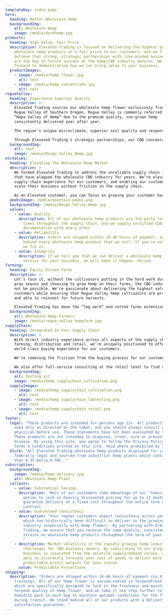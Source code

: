 ```yaml
---
templateKey: index-page
hero:
  heading: Better Wholesale Hemp
  backgroundImg:
    alt: Wholesale Hemp
    image: /media/darkhemp.jpg
products:
  heading: High Value, Fair Price
  description: Elevated Trading is focused on delivering the highest quality
    wholesale hemp products at a fair price to our customers, and we firmly
    believe that strong, strategic partnerships with like-minded business owners
    are the key to future success as the hemp/CBD industry matures. We look
    forward to demonstrating how we can bring value to your business.
  productImages:
    - image: /media/hemp_flower.jpg
      alt: test
    - image: /media/hemp_concentrate.jpg
      alt: test
rogueValley:
  heading: Experience Superior Quality
  description: >
    Elevated Trading sources our wholesale hemp flower exclusively from the
    Rogue Valley of Southern Oregon. Rogue Valley is commonly referred to as the
    “Napa Valley of Hemp” due to the premium quality, sun-grown hemp
    consistently delivered year after year. 

    The region’s unique microclimate, superior soil quality and responsible farming practices all unite to deliver a CBD product that simply outperforms other regions in the United States.

    Through Elevated Trading's strategic partnerships, our CBD concentrates are sourced from well-established, premier laboratories across the United States ensuring we deliver compliant, top quality products at the most competitive prices. 
  backgroundImg:
    alt: Test
    image: /media/Rouge_Valley_Hemp.jpg
etcValues:
  heading: Elevating The Wholesale Hemp Market
  description: >
    We formed Elevated Trading to address the unreliable supply chain issues
    that have plagued the wholesale CBD industry for years. We’re elevating the
    supply chain experience for our customers, and enabling our customers to
    scale their business without friction in the supply chain. 

    As an Elevated customer, you can focus on growing your customer base knowing we’re hard at work ensuring the highest quality and reliability of every wholesale hemp product that we supply for your business.
  peeksImage: /media/mountain_peeks.png
  backgroundImg: /media/Rouge_Valley_Hemp.jpg
  values:
    - value: Quality
      description: All of our wholesale hemp products are 3rd party tested multiple
        times throughout the supply chain, and we supply certified COAs and
        documentation with every order.
    - value: Reliability
      description: Orders are shipped within 24-48 hours of payment, and we stand
        behind every wholesale hemp product that we sell. If you’re not happy,
        we fix it.
    - value: Integrity
      description: If we tell you that we can deliver a wholesale hemp product or
        service for your business, we will make it happen. Period.
farming:
  heading: Equity Driven Farms
  description: >-
    Let’s face it, without the cultivators putting in the hard work during the
    grow season and choosing to grow hemp on their farms, the CBD industry would
    not be possible. We’re passionate about delivering the highest value for our
    customers while ensuring that Rogue Valley hemp cultivators are profitable
    and able to reinvest for future harvests.

    Elevated Trading has done the “leg work” and vetted farms extensively to form strategic partnerships with the premier grow operations and extraction facilities in Southern Oregon. Our customers are welcome to visit our farms and extraction facilities to see how much care and effort goes into maintaining a premium, compliant, and consistent portfolio of wholesale hemp products.
  backgroundImg:
    alt: Wholesale Hemp Farmers
    image: /media/rogue_valley_hempfarm.jpg
supplyChain:
  heading: Integrated In Your Supply Chain
  description: >
    With direct industry experience across all aspects of the supply chain, from
    farming, distribution and retail, we’re uniquely positioned to offer a
    world-class buying experience for our customers.  

    We’re removing the friction from the buying process for our customers that want high value wholesale hemp products but don’t have the time and/or staff to form strategic partnerships directly at the source.

    We also offer full-service consulting at the retail level to find a profitable product mix that will satisfy your customers while maintaining the unique essence of your retail brand. We don’t just sell wholesale hemp products, we solve problems.
  backgroundImg:
    alt: Testing alt
    image: /media/hemp_supplychain_cultivation.png
  supplyImages:
    - image: /media/hemp_supplychain_cultivation.png
      alt: test
    - image: /media/hemp_supplychain_labtesting.png
      alt: test
    - image: /media/hemp_supplychain_retail.png
      alt: test
footer:
  legal: "These products are intended for persons age 21+. All products should be
    used only as directed on the label, and you should always consult with a
    physician before use. These statements have not been evaluated by the FDA.
    These products are not intended to diagnose, treat, cure or prevent any
    disease. By using this site, you agree to follow the Privacy Policy and all
    Terms & Conditions printed on this site. Void where prohibited by law. "
  blurb: "All Elevated Trading wholesale hemp products displayed for sale are
    federally legal and sourced from industrial hemp plants which contain less
    than 0.3% Delta-9 THC. "
subscription:
  backgroundImg:
    image: /media/hemp-delivery.jpg
    alt: Wholesale Hemp Plant
  callouts:
    - value: Substantial Savings
      description: 'Most of our customers take advantage of our "Subscribe & Save"
        option to lock in heavily discounted pricing for up to 12 months and
        guarantee delivery at a fixed cost throughout the entire term of your
        contract. '
    - value: Guaranteed Consistency
      description: "Your repeat customers expect consistency across your product lines
        which has historically been difficult to deliver in the growing CBD
        industry (especially with hemp flower). By partnering with Elevated
        Trading, we ensure that you receive the same quality, consistency, and
        strains on wholesale hemp products throughout the term of your contract.
        "
    - description: Market volatility in the rapidly growing hemp industry causes real
        challenges for CBD business owners. By subscribing to our program, your
        business is insulated from the volatile supply/demand curves, and you're
        able to accurately forecast your cost of goods to deliver more
        predictable profit margins for your stores.
      value: Predictable Projections
shipping:
  description: "Orders are shipped within 24-48 hours of payment via USPS (with
    tracking). All of our hemp flower is vacuum-sealed in TerpeneFresh bags
    which are specifically designed to lock in the freshness and maintain
    terpene quality of hemp flower, and we take it one step further to include a
    humidity pack in each bag to maintain optimal conditions for the flower
    during transit. We stand behind all of our products with a delivery and
    satisfaction guarantee. "
---
```

